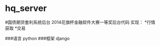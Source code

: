 hq_server
=========

#国债期货套利系统后台
  2014花旗杯金融软件大赛一等奖后台代码
  实现：
*行情获取
*交易
  
###语言
  python
###框架
  django
